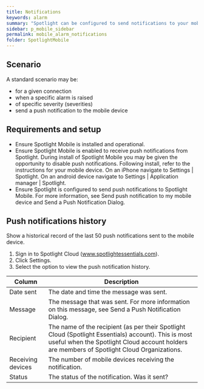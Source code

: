 ```yaml
---
title: Notifications
keywords: alarm
summary: "Spotlight can be configured to send notifications to your mobile device."
sidebar: p_mobile_sidebar
permalink: mobile_alarm_notifications
folder: SpotlightMobile
---
```


## Scenario

A standard scenario may be:

* for a given connection
* when a specific alarm is raised
* of specific severity (severities)
* send a push notification to the mobile device


## Requirements and setup

*  Ensure Spotlight Mobile is installed and operational.
*  Ensure Spotlight Mobile is enabled to receive push notifications from Spotlight. During install of Spotlight Mobile you may be given the opportunity to disable push notifications. Following install, refer to the instructions for your mobile device. On an iPhone navigate to Settings \| Spotlight. On an android device navigate to Settings \| Application manager \| Spotlight.
*  Ensure Spotlight is configured to send push notifications to Spotlight Mobile. For more information, see Send push notification to my mobile device and Send a Push Notification Dialog.


## Push notifications history

Show a historical record of the last 50 push notifications sent to the mobile device.

1. Sign in to Spotlight Cloud (www.spotlightessentials.com).
2. Click Settings.
3. Select the option to view the push notification history.

Column | Description
-------|------------
Date sent | The date and time the message was sent.
Message | The message that was sent. For more information on this message, see Send a Push Notification Dialog.
Recipient | The name of the recipient (as per their Spotlight Cloud (Spotlight Essentials) account). This is most useful when the Spotlight Cloud account holders are members of Spotlight Cloud Organizations.
Receiving devices | The number of mobile devices receiving the notification.
Status | The status of the notification. Was it sent?
